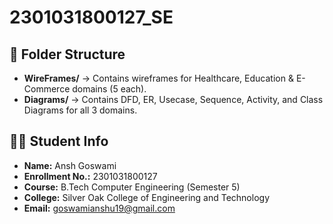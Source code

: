 # 2301031800127_SE
## 📁 Folder Structure
- **WireFrames/** → Contains wireframes for Healthcare, Education & E-Commerce domains (5 each).
- **Diagrams/** → Contains DFD, ER, Usecase, Sequence, Activity, and Class Diagrams for all 3 domains.

## 🧑‍🎓 Student Info
- **Name:** Ansh Goswami  
- **Enrollment No.:** 2301031800127
- **Course:** B.Tech Computer Engineering (Semester 5)  
- **College:** Silver Oak College of Engineering and Technology  
- **Email:** goswamianshu19@gmail.com
